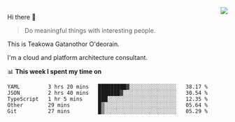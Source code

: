 <img align="right" src="https://github-readme-stats.vercel.app/api?username=Teakowa&show_icons=true&icon_color=2f80ed&text_color=718096&bg_color=ffffff&hide_title=true" />

Hi there 👋

> Do meaningful things with interesting people.

This is Teakowa Gatanothor O'deorain.

I'm a cloud and platform architecture consultant.

📊 **This week I spent my time on**
<!--START_SECTION:waka-->
```text
YAML         3 hrs 20 mins   █████████▓░░░░░░░░░░░░░░░   38.17 % 
JSON         2 hrs 40 mins   ███████▓░░░░░░░░░░░░░░░░░   30.54 % 
TypeScript   1 hr 5 mins     ███░░░░░░░░░░░░░░░░░░░░░░   12.35 % 
Other        29 mins         █▒░░░░░░░░░░░░░░░░░░░░░░░   05.64 % 
Git          27 mins         █▒░░░░░░░░░░░░░░░░░░░░░░░   05.29 % 
```
<!--END_SECTION:waka-->
